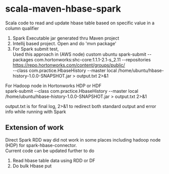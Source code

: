 # scala-maven-hbase-spark
Scala code to read and update hbase table based on specific value in a column qualifier

1. Spark Executable jar generated thru Maven project  
1. Intellij based project. Open and do 'mvn package'  
1. For Spark submit test,   
Used this approach in (AWS node) custom ubuntu
spark-submit --packages com.hortonworks:shc-core:1.1.1-2.1-s_2.11 --repositories https://repo.hortonworks.com/content/groups/public/   
--class com.practice.HbaseHistory --master local /home/ubuntu/hbase-history-1.0.0-SNAPSHOT.jar  > output.txt 2>&1
  
For Hadoop node in Hortonworks HDP or HDF  
spark-submit --class com.practice.HbaseHistory --master local /home/ubuntu/hbase-history-1.0.0-SNAPSHOT.jar > output.txt 2>&1  
  
output.txt is for final log, 2>&1 to redirect both standard output and error info while running with Spark  

## Extension of work  
Direct Spark RDD way did not work in some places including hadoop node (HDP) for spark-hbase-connector.  
Current code can be updated further to do  
1. Read hbase table data using RDD or DF  
1. Do bulk Hbase put  




